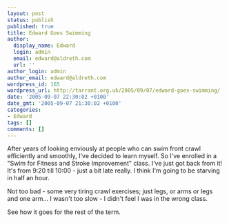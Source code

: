 ```yaml
---
layout: post
status: publish
published: true
title: Edward Goes Swimming
author:
  display_name: Edward
  login: admin
  email: edward@aldreth.com
  url: ''
author_login: admin
author_email: edward@aldreth.com
wordpress_id: 165
wordpress_url: http://tarrant.org.uk/2005/09/07/edward-goes-swimming/
date: '2005-09-07 22:30:02 +0100'
date_gmt: '2005-09-07 21:30:02 +0100'
categories:
- Edward
tags: []
comments: []
---
```

<p>After years of looking enviously at people who can swim front crawl efficiently and smoothly, I've decided to learn myself.  So I've enrolled in a "Swim for Fitness and Stroke Improvement" class.  I've just got back from it!  It's from 9:20 till 10:00 - just a bit late really.  I think I'm going to be starving in half an hour.</p>
<p>Not too bad - some very tiring crawl exercises; just legs, or arms or legs and one arm...  I wasn't too slow - I didn't feel I was in the wrong class.</p>
<p>See how it goes for the rest of the term.</p>
